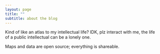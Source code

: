 ```yaml
---
layout: page
title: ""
subtitle: about the blog
---
```


Kind of like an atlas to my intellectual life? IDK, plz interact with me, the life of a public intellectual can be a lonely one.  

Maps and data are open source; everything is shareable.  
